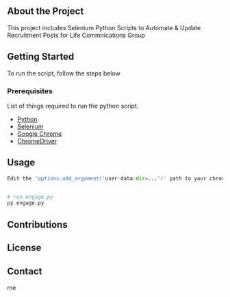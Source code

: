 ## About the Project

This project includes Selenium Python Scripts to Automate & Update Recruitment Posts for
Life Commnications Group


## Getting Started
To run the script, follow the steps below


### Prerequisites
List of things required to run the python script.
* [Python](https://www.python.org/downloads/)
* [Selenium](https://selenium-python.readthedocs.io/installation.html)
* [Google Chrome](https://www.google.com/chrome/)
* [ChromeDriver](https://chromedriver.chromium.org/downloads)


## Usage
```python
Edit the 'options.add_argument('user-data-dir=...')' path to your chrome profile dir. 


# run engage.py
py engage.py
```

## Contributions


## License


## Contact
me
